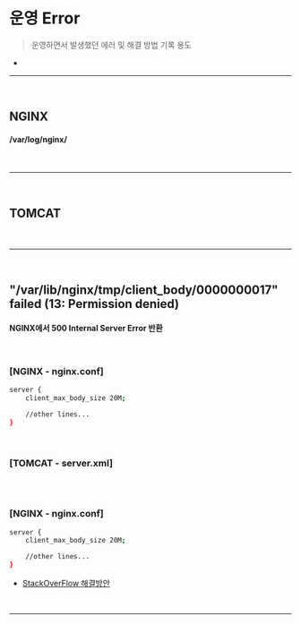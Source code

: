 # 운영 Error
> 운영하면서 발생했던 에러 및 해결 방법 기록 용도
* 

<hr>
<br>


## NGINX
#### /var/log/nginx/

<br>
<hr>
<br>

## TOMCAT
#### 

<br>
<hr>
<br>

## "/var/lib/nginx/tmp/client_body/0000000017" failed (13: Permission denied)
#### NGINX에서 500 Internal Server Error 반환

<br>

### [NGINX - nginx.conf]
```bash
server {
    client_max_body_size 20M;

    //other lines...
}

```

<br>

### [TOMCAT - server.xml]
```bash
```

<br>

### [NGINX - nginx.conf]
```bash
server {
    client_max_body_size 20M;

    //other lines...
}
```
* [StackOverFlow 해결방안](https://serverfault.com/questions/727908/var-lib-nginx-client-body-0000000011-failed-13-permission-denied-with-node-j)

<br>
<hr>
<br>
